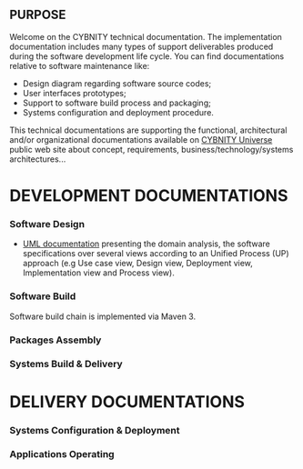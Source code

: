## PURPOSE
Welcome on the CYBNITY technical documentation.
The implementation documentation includes many types of support deliverables produced during the software development life cycle.
You can find documentations relative to software maintenance like:
- Design diagram regarding software source codes;
- User interfaces prototypes;
- Support to software build process and packaging;
- Systems configuration and deployment procedure.

This technical documentations are supporting the functional, architectural and/or organizational documentations available on [CYBNITY Universe](https://cybnity.notion.site/CYBNITY-Universe-c707ba2ebc3047c6ad533f18b2e0f9db) public web site about concept, requirements, business/technology/systems architectures...


# DEVELOPMENT DOCUMENTATIONS
### Software Design
- [UML documentation](uml) presenting the domain analysis, the software specifications over several views according to an Unified Process (UP) approach (e.g Use case view, Design view, Deployment view, Implementation view and Process view).
### Software Build
Software build chain is implemented via Maven 3.
### Packages Assembly

### Systems Build & Delivery

# DELIVERY DOCUMENTATIONS
### Systems Configuration & Deployment

### Applications Operating
